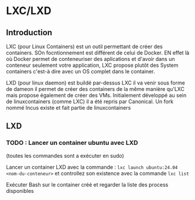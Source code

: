 # LXC/LXD

## Introduction

LXC (pour Linux Containers) est un outil permettant de créer des containers. SOn focntionnement est différent de celui de Docker.
EN effet là où Docker permet de conteneuriser des aplications et d'avoir dans un conteneur seulement votre application, 
LXC propose plutôt des System containers c'est-à dire avec un OS complet dans le container.

LXD (pour linux daemon) est buildé par-dessus LXC il va venir sous forme de dameon il permet de créer des containers de la même manière qu'LXC 
mais propose également de créer des VMs. Initialement développé au sein de linuxcontainers (comme LXC) il a été repris par Canonical.
Un fork nommé Incus existe et fait partie de linuxcontainers

## LXD

### TODO : Lancer un container ubuntu avec LXD
(toutes les commandes sont a exécuter en sudo)

Lancer un container LXD avec la commande : `lxc launch ubuntu:24.04 <nom-du-conteneur>` et controllez son existence avec la commande 
`lxc list`

Exécuter Bash sur le container créé et regarder la liste des process disponibles